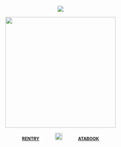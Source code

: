 <div align="center"> 
  
![](https://komarev.com/ghpvc/?username=vampiresoul&color=83c7cb&label=^__^&style=plastic)

<p align="center"> <img width="300" src="https://vampiresoul.neocities.org/sunaxa.jpeg">


<div align="center"> 
 
<sub>[**RENTRY**](https://rentry.co/steIIars)⠀⠀⠀⠀⠀<img width="20" src="https://i.postimg.cc/bNgHP9rV/coracao2.gif">⠀⠀⠀⠀⠀[**ATABOOK**](https://hyrule.atabook.org/)</sub>

<div align="center"> 
